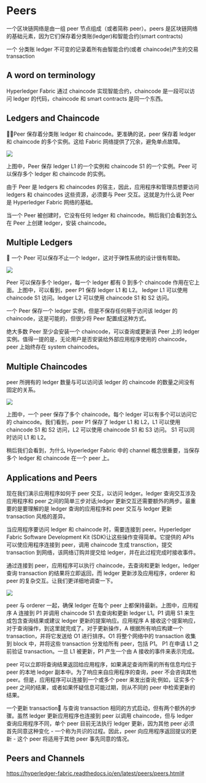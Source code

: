 # Peers

一个区块链网络是由一组 peer 节点组成（或者简称 peer）。peers 是区块链网络的基础元素，因为它们保存着分类账(ledger)和智能合约(smart contracts)

一个 分类账 ledger 不可变的记录着所有由智能合约(或者 chaincode)产生的交易 transaction

## A word on terminology

Hyperledger Fabric 通过 chaincode 实现智能合约，chaincode 是一段可以访问 ledger 的代码，chaincode 和 smart contracts 是同一个东西。

## Ledgers and Chaincode

Peer 保存着分类账 ledger 和 chaincode。更准确的说，peer 保存着 ledger 和 chaincode 的多个实例。这给 Fabric 网络提供了冗余，避免单点故障。

![](https://ws1.sinaimg.cn/large/006tKfTcly1fsasdwgc7hj30m609va9z.jpg)

上图中，Peer 保存 ledger L1 的一个实例和 chaincode S1 的一个实例。Peer 可以保存多个 ledger 和 chaincode 的实例。

由于 Peer 是 ledgers 和 chaincodes 的宿主，因此，应用程序和管理员想要访问 ledgers 和 chaincodes 这些资源，必须要与 Peer 交互。这就是为什么说 Peer 是 Hyperledger Fabric 网络的基础。

当一个 Peer 被创建时，它没有任何 ledger 和 chaincode。稍后我们会看到怎么在 Peer 上创建 ledger，安装 chaincode。

## Multiple Ledgers

 一个 Peer 可以保存不止一个 ledger，这对于弹性系统的设计很有帮助。

![](https://ws1.sinaimg.cn/large/006tKfTcly1fsasokt1fsj30m409wweh.jpg)

Peer 可以保存多个 ledger，每一个 ledger 都有 0 到多个 chaincode 作用在它上面。上图中，可以看到，peer P1 保存 ledger L1 和 L2。
ledger L1 可以使用 chaincode S1 访问。ledger L2 可以使用 chaincode S1 和 S2 访问。

一个 Peer 保存一个 ledger 实例，但是不保存任何用于访问该 ledger 的 chaincode，这是可能的，但很少将 Peer 配置成这种方式。

绝大多数 Peer 至少会安装一个 chaincode，可以查询或更新该 Peer 上的 ledger 实例。值得一提的是，无论用户是否安装给外部应用程序使用的 chaincode，peer 上始终存在 system chaincodes。

## Multiple Chaincodes

peer 所拥有的 ledger 数量与可以访问该 ledger 的 chaincode 的数量之间没有固定的关系。

![](https://ws1.sinaimg.cn/large/006tKfTcly1fsat35zwdrj30m509v74c.jpg)

上图中，一个 peer 保存了多个 chaincode。每个 ledger 可以有多个可以访问它的 chaincode。我们看到，peer P1 保存了 ledger L1 和 L2，L1 可以使用 chaincode S1 和 S2 访问，L2 可以使用 chaincode S1 和 S3 访问。
S1 可以同时访问 L1 和 L2。

稍后我们会看到，为什么 Hyperledger Fabric 中的 channel 概念很重要，当保存多个 ledger 和 chaincode 在一个 peer 上。

## Applications and Peers

现在我们演示应用程序如何于 peer 交互，以访问 ledger。ledger 查询交互涉及应用程序和 peer 之间的简单三步对话;ledger 更新交互还需要额外的两步。最重要的是要理解的是 ledger 查询的应用程序和 peer 交互与 ledger 更新 transaction 风格的差异。

当应用程序要访问 ledger 和 chaincode 时，需要连接到 peer。Hyperledger Fabric Software Development Kit (SDK)让这些操作变得简单。它提供的 APIs 可以使应用程序连接到 peer，调用 chaincode 生成 transction，提交 transaction 到网络，该网络订购并提交给 ledger，并在此过程完成时接收事件。

通过连接到 peer，应用程序可以执行 chaincode，去查询和更新 ledger。ledger 查询 transaction 的结果将立即返回，而 ledger 更新涉及应用程序，orderer 和 peer 的复杂交互。让我们更详细地调查一下。

![](https://ws4.sinaimg.cn/large/006tKfTcly1fsatl17ovyj30ng0aa74y.jpg)

peer 与 orderer 一起，确保 ledger 在每个 peer 上都保持最新。上图中，应用程序 A 连接到 P1 并调用 chaincode S1 去查询和更新 ledger L1。P1 调用 S1 来生成包含查询结果或建议 ledger 更新的提案响应。应用程序 A 接收这个提案响应，对于查询操作，到这里就完成了。对于更新操作，A 根据所有响应构建一个 transaction，并将它发送给 O1 进行排序。O1 将整个网络中的 transaction 收集到 block 中，并将这些 transaction 分发给所有 peer，包括 P1。 P1 在申请 L1 之前验证 transaction。一旦 L1 被更新，P1 产生一个由 A 接收的事件来表示完成。

peer 可以立即将查询结果返回给应用程序，如果满足查询所需的所有信息均位于 peer 的本地 ledger 副本中。为了响应来自应用程序的查询，peer 不会咨询其他 peer。但是，应用程序可以连接到一个或多个 peer 来发出查询;例如，证实多个 peer 之间的结果，或者如果怀疑信息可能过期，则从不同的 peer 中检索更新的结果。

一个更新 transaction 与查询 transaction 相同的方式启动，但有两个额外的步骤。虽然 ledger 更新应用程序也连接到 peer 以调用 chaincode，但与 ledger 查询应用程序不同，单个 peer 目前无法执行 ledger 更新，因为其他 peer 必须首先同意这种变化 - 一个称为共识的过程。因此，peer 向应用程序返回提议的更新 - 这个 peer 将适用于其他 peer 事先同意的情况。

## Peers and Channels

https://hyperledger-fabric.readthedocs.io/en/latest/peers/peers.html#
